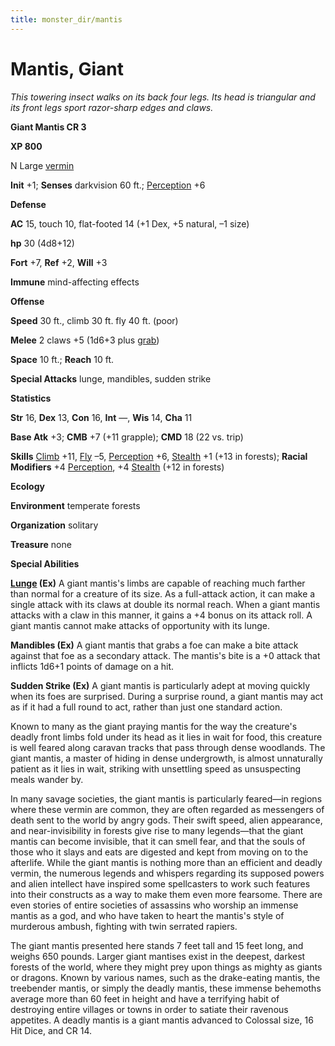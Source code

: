 ```yaml
---
title: monster_dir/mantis
---
```

# Mantis, Giant

_This towering insect walks on its back four legs. Its head is triangular and its front legs sport razor-sharp edges and claws._

**Giant Mantis CR 3**

**XP 800**

N Large [vermin](creatureTypes#_vermin)

**Init** +1; **Senses** darkvision 60 ft.; [Perception](../skill_dir/perception#_perception) +6

**Defense**

**AC** 15, touch 10, flat-footed 14 (+1 Dex, +5 natural, –1 size)

**hp** 30 (4d8+12)

**Fort** +7, **Ref** +2, **Will** +3

**Immune** mind-affecting effects

**Offense**

**Speed** 30 ft., climb 30 ft. fly 40 ft. (poor)

**Melee** 2 claws +5 (1d6+3 plus [grab](universalMonsterRules#_grab))

**Space** 10 ft.; **Reach** 10 ft.

**Special Attacks** lunge, mandibles, sudden strike

**Statistics**

**Str** 16, **Dex** 13, **Con** 16, **Int** —, **Wis** 14, **Cha** 11

**Base Atk** +3; **CMB** +7 (+11 grapple); **CMD** 18 (22 vs. trip)

**Skills** [Climb](../skill_dir/climb#_climb) +11, [Fly](../skill_dir/fly#_fly) –5, [Perception](../skill_dir/perception#_perception) +6, [Stealth](../skill_dir/stealth#_stealth) +1 (+13 in forests); **Racial Modifiers** +4 [Perception](../skill_dir/perception#_perception), +4 [Stealth](../skill_dir/stealth#_stealth) (+12 in forests)

**Ecology**

**Environment** temperate forests

**Organization** solitary

**Treasure** none

**Special Abilities**

**[Lunge](../feats#_lunge) (Ex)** A giant mantis's limbs are capable of reaching much farther than normal for a creature of its size. As a full-attack action, it can make a single attack with its claws at double its normal reach. When a giant mantis attacks with a claw in this manner, it gains a +4 bonus on its attack roll. A giant mantis cannot make attacks of opportunity with its lunge.

**Mandibles (Ex)** A giant mantis that grabs a foe can make a bite attack against that foe as a secondary attack. The mantis's bite is a +0 attack that inflicts 1d6+1 points of damage on a hit.

**Sudden Strike (Ex)** A giant mantis is particularly adept at moving quickly when its foes are surprised. During a surprise round, a giant mantis may act as if it had a full round to act, rather than just one standard action.

Known to many as the giant praying mantis for the way the creature's deadly front limbs fold under its head as it lies in wait for food, this creature is well feared along caravan tracks that pass through dense woodlands. The giant mantis, a master of hiding in dense undergrowth, is almost unnaturally patient as it lies in wait, striking with unsettling speed as unsuspecting meals wander by.

In many savage societies, the giant mantis is particularly feared—in regions where these vermin are common, they are often regarded as messengers of death sent to the world by angry gods. Their swift speed, alien appearance, and near-invisibility in forests give rise to many legends—that the giant mantis can become invisible, that it can smell fear, and that the souls of those who it slays and eats are digested and kept from moving on to the afterlife. While the giant mantis is nothing more than an efficient and deadly vermin, the numerous legends and whispers regarding its supposed powers and alien intellect have inspired some spellcasters to work such features into their constructs as a way to make them even more fearsome. There are even stories of entire societies of assassins who worship an immense mantis as a god, and who have taken to heart the mantis's style of murderous ambush, fighting with twin serrated rapiers.

The giant mantis presented here stands 7 feet tall and 15 feet long, and weighs 650 pounds. Larger giant mantises exist in the deepest, darkest forests of the world, where they might prey upon things as mighty as giants or dragons. Known by various names, such as the drake-eating mantis, the treebender mantis, or simply the deadly mantis, these immense behemoths average more than 60 feet in height and have a terrifying habit of destroying entire villages or towns in order to satiate their ravenous appetites. A deadly mantis is a giant mantis advanced to Colossal size, 16 Hit Dice, and CR 14.


